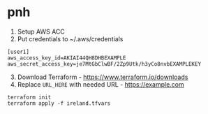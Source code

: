 # pnh

1. Setup AWS ACC
2. Put credentials to ~/.aws/credentials
```
[user1]
aws_access_key_id=AKIAI44QH8DHBEXAMPLE
aws_secret_access_key=je7MtGbClwBF/2Zp9Utk/h3yCo8nvbEXAMPLEKEY
```
3. Download Terraform - https://www.terraform.io/downloads
4. Replace `URL_HERE` with needed URL - https://example.com
```
terraform init
terraform apply -f ireland.tfvars
```
